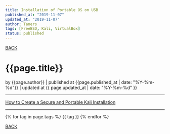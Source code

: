 ```yaml
---
title: Installation of Portable OS on USB
published_at: "2019-11-07"
updated_at: "2019-11-07"
author: Taners
tags: [FreeBSD, Kali, VirtualBox]
status: published
---
```


[BACK](../)

# {{page.title}}

by {{page.author}} |
published at {{page.published_at | date: "%Y-%m-%d"}} |
updated at {{ page.updated_at | date: "%Y-%m-%d" }}

---

[How to Create a Secure and Portable Kali Installation](https://blog.rapid7.com/2018/06/15/how-to-create-a-secure-and-portable-kali-installation/)

---

{% for tag in page.tags %}
  {{ tag }}
{% endfor %}

[BACK](../)
